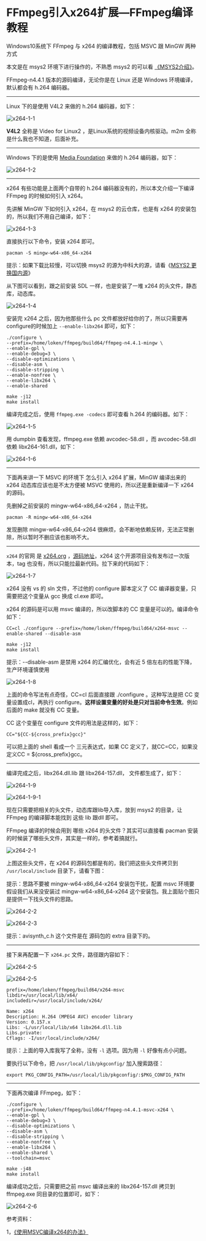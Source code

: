 # FFmpeg引入x264扩展—FFmpeg编译教程

<div id="meta-description---">Windows10系统下 FFmpeg 与 x264 的编译教程，包括 MSVC 跟 MinGW 两种方式</div>

本文是在 msys2 环境下进行操作的，不熟悉 msys2 的可以看 [《MSYS2介绍》](https://ffmpeg.xianwaizhiyin.net/msys2/intro.html)。

FFmpeg-n4.4.1 版本的源码编译，无论你是在 Linux 还是 Windows 环境编译，默认都会有 h.264 编码器。

------

Linux 下的是使用 V4L2 来做的 h.264 编码器，如下：

![x264-1-1](x264\x264-1-1.png)

**V4L2** 全称是 Video for Linux2 ，是Linux系统的视频设备内核驱动。m2m 全称是什么我也不知道，后面补充。

------

Windows 下的是使用 [Media Foundation](https://docs.microsoft.com/en-us/windows/win32/medfound/h-264-video-encoder) 来做的 h.264 编码器，如下：

![x264-1-2](x264\x264-1-2.png)



------

x264 有些功能是上面两个自带的 h.264 编码器没有的，所以本文介绍一下编译 FFmpeg 的时候如何引入 x264。

先讲解 MinGW 下如何引入 x264，在 msys2 的云仓库，也是有 x264 的安装包的，所以我们不用自己编译，如下：

![x264-1-3](x264\x264-1-3.png)

直接执行以下命令，安装 x264 即可。

```
pacman -S mingw-w64-x86_64-x264
```

提示：如果下载比较慢，可以切换 msys2 的源为中科大的源，请看《[MSYS2 更换国内源](https://www.cnblogs.com/feipeng8848/p/10037962.html)》

从下图可以看到，跟之前安装 SDL 一样，也是安装了一堆 x264 的头文件，静态库，动态库。

![x264-1-4](x264\x264-1-4.png)

安装完 x264 之后，因为他那些什么 pc 文件都放好给你的了，所以只需要再 configure的时候加上 `--enable-libx264` 即可，如下：

```
./configure \
--prefix=/home/loken/ffmpeg/build64/ffmpeg-n4.4.1-mingw \
--enable-gpl \
--enable-debug=3 \
--disable-optimizations \
--disable-asm \
--disable-stripping \
--enable-nonfree \
--enable-libx264 \
--enable-shared

make -j12
make install
```

编译完成之后，使用 `ffmpeg.exe -codecs` 即可查看 h.264 的编码器。如下：

![x264-1-5](x264\x264-1-5.png)

用 dumpbin 查看发现，ffmpeg.exe 依赖 avcodec-58.dll ，而 avcodec-58.dll 依赖  libx264-161.dll，如下：

![x264-1-6](x264\x264-1-6.png)

------

下面再来讲一下 MSVC 的环境下 怎么引入 x264 扩展，MinGW 编译出来的 x264 动态库应该也是不太方便被 MSVC 使用的，所以还是重新编译一下 x264 的源码。

先删掉之前安装的 mingw-w64-x86_64-x264 ，防止干扰。

```
pacman -R mingw-w64-x86_64-x264
```

发现删除 mingw-w64-x86_64-x264 很麻烦，会不断地依赖反转，无法正常删除，所以暂时不删应该也影响不大。

------

`x264` 的官网 是 [x264.org](https://x264.org/) ，[源码地址](https://github.com/corecodec/x264)，x264 这个开源项目没有发布过一次版本，tag 也没有，所以只能拉最新代码。拉下来的代码如下：

![x264-1-7](x264\x264-1-7.png)

x264 没有 vs 的 sln 文件，不过他的 configure  脚本定义了 CC 编译器变量，只需要把这个变量从 gcc 换成 cl.exe 即可。

x264 的源码是可以用 msvc 编译的，所以改脚本的 CC 变量是可以的。编译命令如下：

```
CC=cl ./configure --prefix=/home/loken/ffmpeg/build64/x264-msvc --enable-shared --disable-asm

make -j12
make install
```

提示：--disable-asm 是禁用 x264 的汇编优化，会有近 5 倍左右的性能下降，生产环境谨慎使用

![x264-1-8](x264\x264-1-8.png)

上面的命令写法有点奇怪，CC=cl 后面直接跟 ./configure 。这种写法是把 CC 变量设置成cl，再执行 configure。**这样设置变量的好处是只对当前命令生效**。例如 后面的 make 就没有 CC 变量。

CC 这个变量在 configure 文件的用法是这样的，如下：

```
CC="${CC-${cross_prefix}gcc}"
```

可以把上面的 shell 看成一个 三元表达式，如果 CC 定义了，就CC=CC，如果没定义CC = ${cross_prefix}gcc。

------

编译完成之后，libx264.dll.lib 跟 libx264-157.dll， 文件都生成了，如下：

![x264-1-9](x264\x264-1-9.png)

![x264-1-9-1](x264\x264-1-9-1.png)



现在只需要把相关的头文件，动态库跟lib导入库，放到 msys2 的目录，让 FFmpeg 的编译脚本能找到 这些 lib 跟dll 即可。

FFmpeg 编译的时候会用到 哪些 x264 的头文件？其实可以直接看 pacman 安装的时候装了哪些头文件，其实是一样的，参考着搞就行。

![x264-2-1](x264\x264-2-1.png)

上图这些头文件，在 x264 的源码包都是有的，我们把这些头文件拷贝到 `/usr/local/include` 目录下，请看下图：

提示：思路不要被 mingw-w64-x86_64-x264 安装包干扰，配置 msvc 环境要假设我们从来没安装过 mingw-w64-x86_64-x264 这个安装包。我上面贴个图只是提供一下找头文件的思路。

![x264-2-2](x264\x264-2-2.png)

![x264-2-3](x264\x264-2-3.png)

提示：avisynth_c.h 这个文件是在 源码包的 extra 目录下的。



------

接下来再配置一下 `x264.pc` 文件，路径跟内容如下：

![x264-2-5](x264\x264-2-4.png)

![x264-2-5](x264\x264-2-5.png)

```
prefix=/home/loken/ffmpeg/build64/x264-msvc
libdir=/usr/local/lib/x64/
includedir=/usr/local/include/x264/

Name: x264
Description: H.264 (MPEG4 AVC) encoder library
Version: 0.157.x
Libs: -L/usr/local/lib/x64 libx264.dll.lib
Libs.private: 
Cflags: -I/usr/local/include/x264/
```

提示：上面的导入库我写了全称，没有 `-l` 选项。因为用 `-l` 好像有点小问题。

要执行以下命令，把 `/usr/local/lib/pkgconfig/` 加入搜索路径：

```
export PKG_CONFIG_PATH=/usr/local/lib/pkgconfig/:$PKG_CONFIG_PATH
```

------

下面再次编译 FFmpeg，如下：

```
./configure \
--prefix=/home/loken/ffmpeg/build64/ffmpeg-n4.4.1-msvc-x264 \
--enable-gpl \
--enable-debug=3 \
--disable-optimizations \
--disable-asm \
--disable-stripping \
--enable-nonfree \
--enable-libx264 \
--enable-shared \
--toolchain=msvc

make -j48
make install
```

编译成功之后，只需要把之前 msvc 编译出来的 libx264-157.dll 拷贝到 ffmpeg.exe 同目录的位置即可，如下：

![x264-2-6](x264\x264-2-6.png)



参考资料：

1，[《使用MSVC编译x264的办法》](https://blog.csdn.net/sinat_31066863/article/details/113135326)
